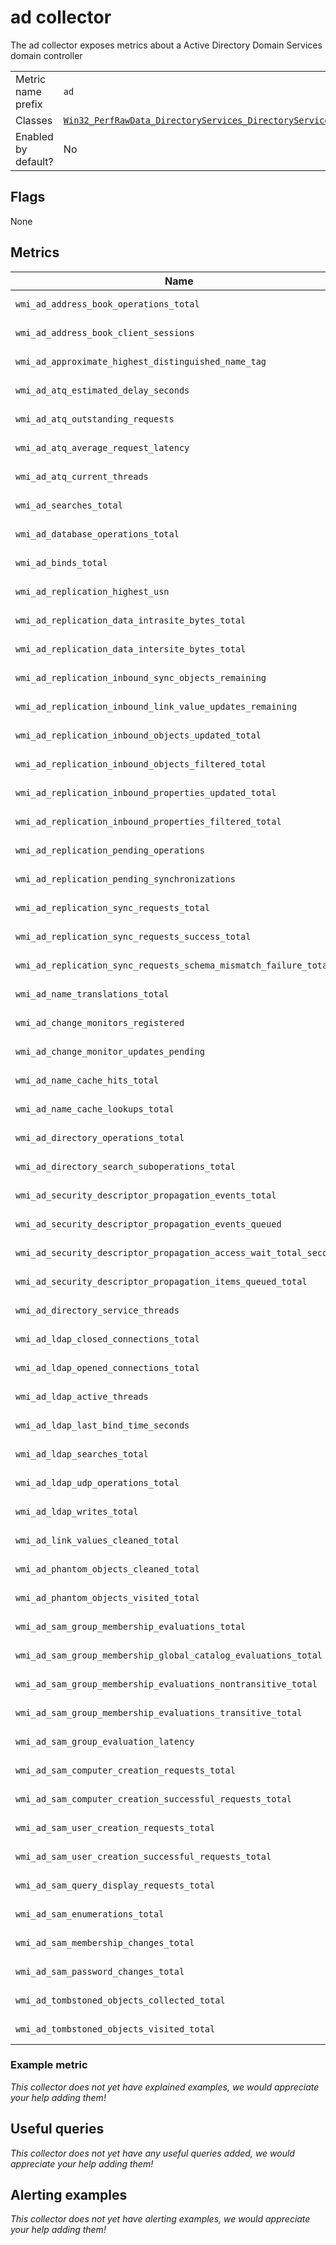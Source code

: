 # ad collector

The ad collector exposes metrics about a Active Directory Domain Services domain controller

|||
-|-
Metric name prefix  | `ad`
Classes             | [`Win32_PerfRawData_DirectoryServices_DirectoryServices`](https://msdn.microsoft.com/en-us/library/ms803980.aspx)
Enabled by default? | No

## Flags

None

## Metrics

Name | Description | Type | Labels
-----|-------------|------|-------
`wmi_ad_address_book_operations_total` | _Not yet documented_ | counter | `operation`
`wmi_ad_address_book_client_sessions` | _Not yet documented_ | gauge | None
`wmi_ad_approximate_highest_distinguished_name_tag` | _Not yet documented_ | gauge | None
`wmi_ad_atq_estimated_delay_seconds` | _Not yet documented_ | gauge | None
`wmi_ad_atq_outstanding_requests` | _Not yet documented_ | gauge | None
`wmi_ad_atq_average_request_latency` | _Not yet documented_ | gauge | None
`wmi_ad_atq_current_threads` | _Not yet documented_ | gauge | `service`
`wmi_ad_searches_total` | _Not yet documented_ | counter | `scope`
`wmi_ad_database_operations_total` | _Not yet documented_ | counter | `operation`
`wmi_ad_binds_total` | _Not yet documented_ | counter | `bind_method`
`wmi_ad_replication_highest_usn` | _Not yet documented_ | counter | `state`
`wmi_ad_replication_data_intrasite_bytes_total` | _Not yet documented_ | counter | `direction`
`wmi_ad_replication_data_intersite_bytes_total` | _Not yet documented_ | counter | `direction`
`wmi_ad_replication_inbound_sync_objects_remaining` | _Not yet documented_ | gauge | None
`wmi_ad_replication_inbound_link_value_updates_remaining` | _Not yet documented_ | gauge | None
`wmi_ad_replication_inbound_objects_updated_total` | _Not yet documented_ | counter | None
`wmi_ad_replication_inbound_objects_filtered_total` | _Not yet documented_ | counter | None
`wmi_ad_replication_inbound_properties_updated_total` | _Not yet documented_ | counter | None
`wmi_ad_replication_inbound_properties_filtered_total` | _Not yet documented_ | counter | None
`wmi_ad_replication_pending_operations` | _Not yet documented_ | gauge | None
`wmi_ad_replication_pending_synchronizations` | _Not yet documented_ | gauge | None
`wmi_ad_replication_sync_requests_total` | _Not yet documented_ | counter | None
`wmi_ad_replication_sync_requests_success_total` | _Not yet documented_ | counter | None
`wmi_ad_replication_sync_requests_schema_mismatch_failure_total` | _Not yet documented_ | counter | None
`wmi_ad_name_translations_total` | _Not yet documented_ | counter | `target_name`
`wmi_ad_change_monitors_registered` | _Not yet documented_ | gauge | None
`wmi_ad_change_monitor_updates_pending` | _Not yet documented_ | gauge | None
`wmi_ad_name_cache_hits_total` | _Not yet documented_ | counter | None
`wmi_ad_name_cache_lookups_total` | _Not yet documented_ | counter | None
`wmi_ad_directory_operations_total` | _Not yet documented_ | counter | `operation`, `origin`
`wmi_ad_directory_search_suboperations_total` | _Not yet documented_ | counter | None
`wmi_ad_security_descriptor_propagation_events_total` | _Not yet documented_ | counter | None
`wmi_ad_security_descriptor_propagation_events_queued` | _Not yet documented_ | gauge | None
`wmi_ad_security_descriptor_propagation_access_wait_total_seconds` | _Not yet documented_ | gauge | None
`wmi_ad_security_descriptor_propagation_items_queued_total` | _Not yet documented_ | counter | None
`wmi_ad_directory_service_threads` | _Not yet documented_ | gauge | None
`wmi_ad_ldap_closed_connections_total` | _Not yet documented_ | counter | None
`wmi_ad_ldap_opened_connections_total` | _Not yet documented_ | counter | `type`
`wmi_ad_ldap_active_threads` | _Not yet documented_ | gauge | None
`wmi_ad_ldap_last_bind_time_seconds` | _Not yet documented_ | gauge | None
`wmi_ad_ldap_searches_total` | _Not yet documented_ | counter | None
`wmi_ad_ldap_udp_operations_total` | _Not yet documented_ | counter | None
`wmi_ad_ldap_writes_total` | _Not yet documented_ | counter | None
`wmi_ad_link_values_cleaned_total` | _Not yet documented_ | counter | None
`wmi_ad_phantom_objects_cleaned_total` | _Not yet documented_ | counter | None
`wmi_ad_phantom_objects_visited_total` | _Not yet documented_ | counter | None
`wmi_ad_sam_group_membership_evaluations_total` | _Not yet documented_ | counter | `group_type`
`wmi_ad_sam_group_membership_global_catalog_evaluations_total` | _Not yet documented_ | counter | None
`wmi_ad_sam_group_membership_evaluations_nontransitive_total` | _Not yet documented_ | counter | None
`wmi_ad_sam_group_membership_evaluations_transitive_total` | _Not yet documented_ | counter | None
`wmi_ad_sam_group_evaluation_latency` | _Not yet documented_ | gauge | `evaluation_type`
`wmi_ad_sam_computer_creation_requests_total` | _Not yet documented_ | counter | None
`wmi_ad_sam_computer_creation_successful_requests_total` | _Not yet documented_ | counter | None
`wmi_ad_sam_user_creation_requests_total` | _Not yet documented_ | counter | None
`wmi_ad_sam_user_creation_successful_requests_total` | _Not yet documented_ | counter | None
`wmi_ad_sam_query_display_requests_total` | _Not yet documented_ | counter | None
`wmi_ad_sam_enumerations_total` | _Not yet documented_ | counter | None
`wmi_ad_sam_membership_changes_total` | _Not yet documented_ | counter | None
`wmi_ad_sam_password_changes_total` | _Not yet documented_ | counter | None
`wmi_ad_tombstoned_objects_collected_total` | _Not yet documented_ | counter | None
`wmi_ad_tombstoned_objects_visited_total` | _Not yet documented_ | counter | None

### Example metric
_This collector does not yet have explained examples, we would appreciate your help adding them!_

## Useful queries
_This collector does not yet have any useful queries added, we would appreciate your help adding them!_

## Alerting examples
_This collector does not yet have alerting examples, we would appreciate your help adding them!_
